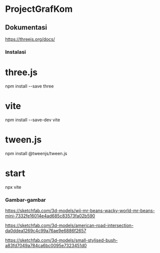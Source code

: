 # ProjectGrafKom

## Dokumentasi

https://threejs.org/docs/

### Instalasi
# three.js
npm install --save three

# vite
npm install --save-dev vite

# tween.js
npm install @tweenjs/tween.js

# start
npx vite

### Gambar-gambar

https://sketchfab.com/3d-models/wii-mr-beans-wacky-world-mr-beans-mini-7332fe16014e4ad685c83573fa02b590

https://sketchfab.com/3d-models/american-road-intersection-da0ddea1269c4c99a76ae9e6886f2657

https://sketchfab.com/3d-models/small-stylised-bush-a83fd7049a784ca6bc0095e7323451d0